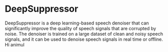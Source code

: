 # DeepSuppressor
DeepSuppressor is a deep learning-based speech denoiser that can significantly improve the quality of speech signals that are corrupted by noise. The denoiser is trained on a large dataset of clean and noisy speech signals, and it can be used to denoise speech signals in real time or offline.
Hi animul
